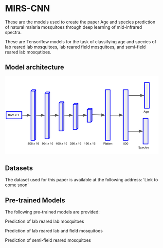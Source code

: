 # MIRS-CNN

These are the models used to create the paper Age and species prediction of natural malaria mosquitoes through deep learning of mid-infrared spectra.

These are Tensorflow models for the task of classifying age and species of lab reared lab mosquitoes, lab reared field mosquitoes, and semi-field reared lab mosqutioes.


<h2> Model architecture </h2>

![ScreenShot](/CNN-mosquito-architecture.png)


<h2> Datasets </h2>

The dataset used for this paper is available at the following address:
'Link to come soon'

<h2> Pre-trained Models </h2>

The following pre-trained models are provided:

Prediction of lab reared lab mosquitoes

Prediction of lab reared lab and field mosquitoes

Prediction of semi-field reared mosquitoes
